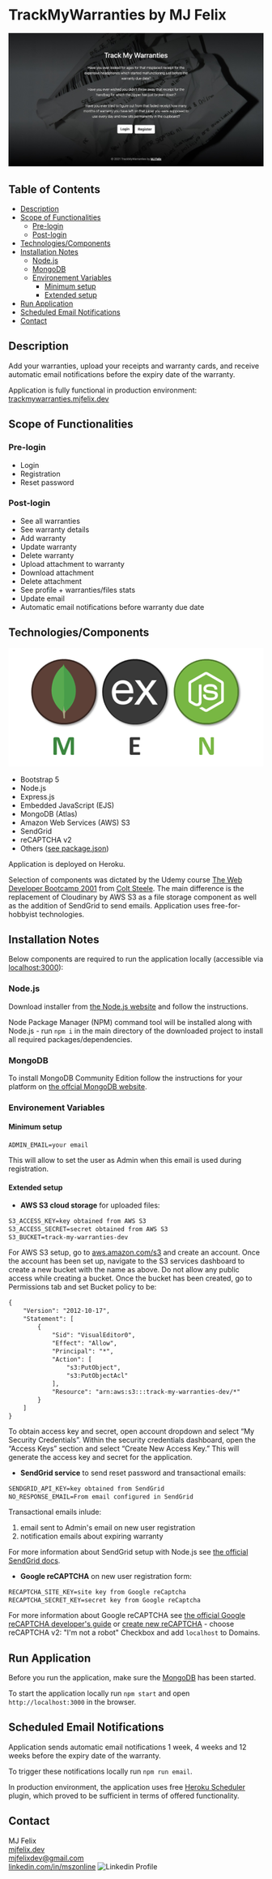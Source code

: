 # TrackMyWarranties by MJ Felix

![TrackMyWarranties by MJ Felix](./public/images/screenshot.jpg)

## Table of Contents

- [Description](#description)
- [Scope of Functionalities](#scope-of-functionalities)
  - [Pre-login](#pre-login)
  - [Post-login](#post-login)
- [Technologies/Components](#technologiescomponents)
- [Installation Notes](#installation-notes)
  - [Node.js](#nodejs)
  - [MongoDB](#mongodb)
  - [Environement Variables](#environement-variables)
    - [Minimum setup](#minimum-setup)
    - [Extended setup](#extended-setup)
- [Run Application](#run-application)
- [Scheduled Email Notifications](#scheduled-email-notifications)
- [Contact](#contact)

## Description

Add your warranties, upload your receipts and warranty cards, and receive automatic email notifications before the expiry date of the warranty.

Application is fully functional in production environment: [trackmywarranties.mjfelix.dev](https://trackmywarranties.mjfelix.dev)

## Scope of Functionalities

### Pre-login

- Login
- Registration
- Reset password

### Post-login

- See all warranties
- See warranty details
- Add warranty
- Update warranty
- Delete warranty
- Upload attachment to warranty
- Download attachment
- Delete attachment
- See profile + warranties/files stats
- Update email
- Automatic email notifications before warranty due date

## Technologies/Components

![MEN stack](./public/images/men-stack.png)

- Bootstrap 5
- Node.js
- Express.js
- Embedded JavaScript (EJS)
- MongoDB (Atlas)
- Amazon Web Services (AWS) S3
- SendGrid
- reCAPTCHA v2
- Others ([see package.json](https://github.com/mj-felix/track-my-warranties/blob/main/package.json))

Application is deployed on Heroku.

Selection of components was dictated by the Udemy course [The Web Developer Bootcamp 2001](https://www.udemy.com/course/the-web-developer-bootcamp/) from [Colt Steele](https://www.youtube.com/channel/UCrqAGUPPMOdo0jfQ6grikZw). The main difference is the replacement of Cloudinary by AWS S3 as a file storage component as well as the addition of SendGrid to send emails. Application uses free-for-hobbyist technologies.

## Installation Notes

Below components are required to run the application locally (accessible via [localhost:3000](http://localhost:3000/)):

### Node.js

Download installer from [the Node.js website](https://nodejs.org/en/download/) and follow the instructions.

Node Package Manager (NPM) command tool will be installed along with Node.js - run `npm i` in the main directory of the downloaded project to install all required packages/dependencies.

### MongoDB

To install MongoDB Community Edition follow the instructions for your platform on [the offcial MongoDB website](https://docs.mongodb.com/manual/administration/install-community/).

### Environement Variables

#### Minimum setup

```
ADMIN_EMAIL=your email
```

This will allow to set the user as Admin when this email is used during registration.

#### Extended setup

- **AWS S3 cloud storage** for uploaded files:

```
S3_ACCESS_KEY=key obtained from AWS S3
S3_ACCESS_SECRET=secret obtained from AWS S3
S3_BUCKET=track-my-warranties-dev
```

For AWS S3 setup, go to [aws.amazon.com/s3](https://aws.amazon.com/s3/) and create an account. Once the account has been set up, navigate to the S3 services dashboard to create a new bucket with the name as above. Do not allow any public access while creating a bucket. Once the bucket has been created, go to Permissions tab and set Bucket policy to be:

```
{
    "Version": "2012-10-17",
    "Statement": [
        {
            "Sid": "VisualEditor0",
            "Effect": "Allow",
            "Principal": "*",
            "Action": [
                "s3:PutObject",
                "s3:PutObjectAcl"
            ],
            "Resource": "arn:aws:s3:::track-my-warranties-dev/*"
        }
    ]
}
```

To obtain access key and secret, open account dropdown and select “My Security Credentials”. Within the security credentials dashboard, open the “Access Keys” section and select “Create New Access Key.” This will generate the access key and secret for the application.

- **SendGrid service** to send reset password and transactional emails:

```
SENDGRID_API_KEY=key obtained from SendGrid
NO_RESPONSE_EMAIL=From email configured in SendGrid
```

Transactional emails inlude:

1. email sent to Admin's email on new user registration
2. notification emails about expiring warranty

For more information about SendGrid setup with Node.js see [the official SendGrid docs](https://sendgrid.com/docs/for-developers/sending-email/quickstart-nodejs/).

- **Google reCAPTCHA** on new user registration form:

```
RECAPTCHA_SITE_KEY=site key from Google reCaptcha
RECAPTCHA_SECRET_KEY=secret key from Google reCaptcha
```

For more information about Google reCAPTCHA see [the official Google reCAPTCHA developer's guide](https://developers.google.com/recaptcha/intro) or [create new reCAPTCHA](https://www.google.com/recaptcha/admin/create) - choose reCAPTCHA v2: "I'm not a robot" Checkbox and add `localhost` to Domains.

## Run Application

Before you run the application, make sure the [MongoDB](#mongodb) has been started.

To start the application locally run `npm start` and open `http://localhost:3000` in the browser.

## Scheduled Email Notifications

Application sends automatic email notifications 1 week, 4 weeks and 12 weeks before the expiry date of the warranty.

To trigger these notifications locally run `npm run email`.

In production environment, the application uses free [Heroku Scheduler](https://devcenter.heroku.com/articles/scheduler) plugin, which proved to be sufficient in terms of offered functionality.

## Contact

MJ Felix<br>
[mjfelix.dev](https://mjfelix.dev)<br>
mjfelixdev@gmail.com<br>
[linkedin.com/in/mszonline](https://www.linkedin.com/in/mjfelix/) ![Linkedin Profile](https://i.stack.imgur.com/gVE0j.png)
